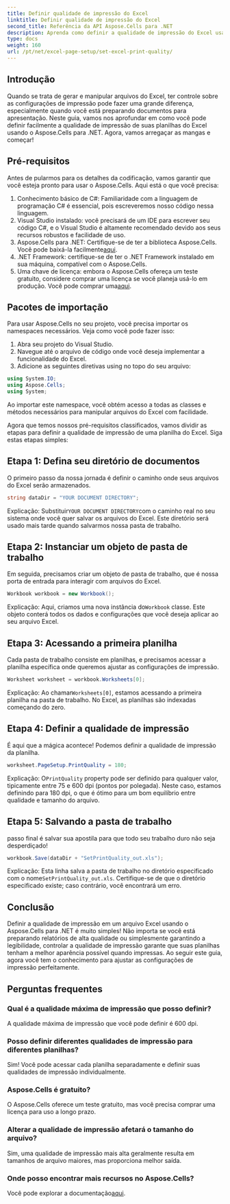 ```yaml
---
title: Definir qualidade de impressão do Excel
linktitle: Definir qualidade de impressão do Excel
second_title: Referência da API Aspose.Cells para .NET
description: Aprenda como definir a qualidade de impressão do Excel usando Aspose.Cells para .NET com nosso guia passo a passo. Técnicas simples de codificação para melhores resultados de impressão.
type: docs
weight: 160
url: /pt/net/excel-page-setup/set-excel-print-quality/
---
```

## Introdução

Quando se trata de gerar e manipular arquivos do Excel, ter controle sobre as configurações de impressão pode fazer uma grande diferença, especialmente quando você está preparando documentos para apresentação. Neste guia, vamos nos aprofundar em como você pode definir facilmente a qualidade de impressão de suas planilhas do Excel usando o Aspose.Cells para .NET. Agora, vamos arregaçar as mangas e começar!

## Pré-requisitos

Antes de pularmos para os detalhes da codificação, vamos garantir que você esteja pronto para usar o Aspose.Cells. Aqui está o que você precisa:

1. Conhecimento básico de C#: Familiaridade com a linguagem de programação C# é essencial, pois escreveremos nosso código nessa linguagem.
2. Visual Studio instalado: você precisará de um IDE para escrever seu código C#, e o Visual Studio é altamente recomendado devido aos seus recursos robustos e facilidade de uso.
3. Aspose.Cells para .NET: Certifique-se de ter a biblioteca Aspose.Cells. Você pode baixá-la facilmente[aqui](https://releases.aspose.com/cells/net/).
4. .NET Framework: certifique-se de ter o .NET Framework instalado em sua máquina, compatível com o Aspose.Cells.
5.  Uma chave de licença: embora o Aspose.Cells ofereça um teste gratuito, considere comprar uma licença se você planeja usá-lo em produção. Você pode comprar uma[aqui](https://purchase.aspose.com/buy).

## Pacotes de importação

Para usar Aspose.Cells no seu projeto, você precisa importar os namespaces necessários. Veja como você pode fazer isso:

1. Abra seu projeto do Visual Studio.
2. Navegue até o arquivo de código onde você deseja implementar a funcionalidade do Excel.
3. Adicione as seguintes diretivas using no topo do seu arquivo:

```csharp
using System.IO;
using Aspose.Cells;
using System;
```

Ao importar este namespace, você obtém acesso a todas as classes e métodos necessários para manipular arquivos do Excel com facilidade.

Agora que temos nossos pré-requisitos classificados, vamos dividir as etapas para definir a qualidade de impressão de uma planilha do Excel. Siga estas etapas simples:

## Etapa 1: Defina seu diretório de documentos

O primeiro passo da nossa jornada é definir o caminho onde seus arquivos do Excel serão armazenados. 

```csharp
string dataDir = "YOUR DOCUMENT DIRECTORY";
```

 Explicação: Substituir`YOUR DOCUMENT DIRECTORY`com o caminho real no seu sistema onde você quer salvar os arquivos do Excel. Este diretório será usado mais tarde quando salvarmos nossa pasta de trabalho.

## Etapa 2: Instanciar um objeto de pasta de trabalho

Em seguida, precisamos criar um objeto de pasta de trabalho, que é nossa porta de entrada para interagir com arquivos do Excel.

```csharp
Workbook workbook = new Workbook();
```

 Explicação: Aqui, criamos uma nova instância do`Workbook` classe. Este objeto conterá todos os dados e configurações que você deseja aplicar ao seu arquivo Excel.

## Etapa 3: Acessando a primeira planilha

Cada pasta de trabalho consiste em planilhas, e precisamos acessar a planilha específica onde queremos ajustar as configurações de impressão.

```csharp
Worksheet worksheet = workbook.Worksheets[0];
```

 Explicação: Ao chamar`Worksheets[0]`, estamos acessando a primeira planilha na pasta de trabalho. No Excel, as planilhas são indexadas começando do zero.

## Etapa 4: Definir a qualidade de impressão

É aqui que a mágica acontece! Podemos definir a qualidade de impressão da planilha.

```csharp
worksheet.PageSetup.PrintQuality = 180;
```

 Explicação: O`PrintQuality` property pode ser definido para qualquer valor, tipicamente entre 75 e 600 dpi (pontos por polegada). Neste caso, estamos definindo para 180 dpi, o que é ótimo para um bom equilíbrio entre qualidade e tamanho do arquivo.

## Etapa 5: Salvando a pasta de trabalho

passo final é salvar sua apostila para que todo seu trabalho duro não seja desperdiçado!

```csharp
workbook.Save(dataDir + "SetPrintQuality_out.xls");
```

 Explicação: Esta linha salva a pasta de trabalho no diretório especificado com o nome`SetPrintQuality_out.xls`. Certifique-se de que o diretório especificado existe; caso contrário, você encontrará um erro.

## Conclusão

Definir a qualidade de impressão em um arquivo Excel usando o Aspose.Cells para .NET é muito simples! Não importa se você está preparando relatórios de alta qualidade ou simplesmente garantindo a legibilidade, controlar a qualidade de impressão garante que suas planilhas tenham a melhor aparência possível quando impressas. Ao seguir este guia, agora você tem o conhecimento para ajustar as configurações de impressão perfeitamente.

## Perguntas frequentes

### Qual é a qualidade máxima de impressão que posso definir?  
A qualidade máxima de impressão que você pode definir é 600 dpi.

### Posso definir diferentes qualidades de impressão para diferentes planilhas?  
Sim! Você pode acessar cada planilha separadamente e definir suas qualidades de impressão individualmente.

### Aspose.Cells é gratuito?  
O Aspose.Cells oferece um teste gratuito, mas você precisa comprar uma licença para uso a longo prazo.

### Alterar a qualidade de impressão afetará o tamanho do arquivo?  
Sim, uma qualidade de impressão mais alta geralmente resulta em tamanhos de arquivo maiores, mas proporciona melhor saída.

### Onde posso encontrar mais recursos no Aspose.Cells?  
 Você pode explorar a documentação[aqui](https://reference.aspose.com/cells/net/).